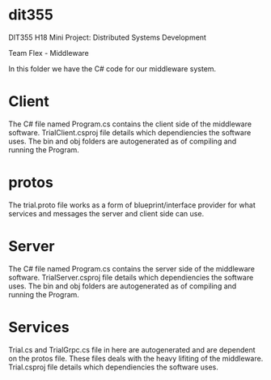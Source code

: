 # dit355

DIT355 H18 Mini Project: Distributed Systems Development

Team Flex - Middleware

In this folder we have the C# code for our middleware system.


# Client
The C# file named Program.cs contains the client side of the middleware software.
TrialClient.csproj file details which dependiencies the software uses.
The bin and obj folders are autogenerated as of compiling and running the Program.

# protos
The trial.proto file works as a form of blueprint/interface provider for what services and messages the server and client side can use.

# Server
The C# file named Program.cs contains the server side of the middleware software.
TrialServer.csproj file details which dependiencies the software uses.
The bin and obj folders are autogenerated as of compiling and running the Program.

# Services
Trial.cs and TrialGrpc.cs file in here are autogenerated and are dependent on the protos file.
These files deals with the heavy lifiting of the middleware.
Trial.csproj file details which dependiencies the software uses.
